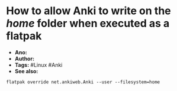# How to allow Anki to write on the *home* folder when executed as a flatpak

- **Ano:**
- **Author:**
- **Tags:** #Linux #Anki
- **See also:**

``
flatpak override net.ankiweb.Anki --user --filesystem=home
``
